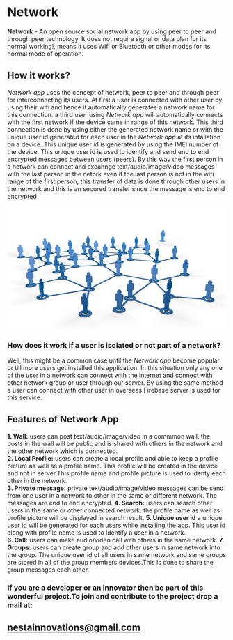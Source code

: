 # Network
**Network** - An open source social network app by using peer to peer and through peer technology. It does not require signal or data plan for its normal working!, means it uses Wifi or Bluetooth or other modes for its normal mode of operation.
## How it works?
*Network app* uses the concept of network, peer to peer and through peer for interconnecting its users. At first a user is connected with other user by using their wifi and hence it automatically generates a network name for this connection. a third user using *Network app* will automatically connects with the first network if the device came in range of this network. This third connection is done by using either the generated network name or with the unique user id generated for each user in the *Network app* at its intallation on a device. This unique user id is generated by using the IMEI number of the device. This unique user id is used to identify and send end to end encrypted messages between users (peers). By this way the first person in a network can connect and excahnge text/audio/image/video messages with the last person in the netork even if the last person is not in the wifi range of the first person, this transfer of data is done through other users in the network and this is an secured transfer since the message is end to end encrypted

<p align="center">
  <img src="https://github.com/nestainnovations/Network/blob/master/img/concept1.jpg?raw=true">
</p>

### How does it work if a user is isolated or not part of a network?
Well, this might be a common case until the *Network app* become popular or till more users get installed this application. In this situation only any one of the user in a network can connect with the internet and connect with other network group or user through our server. By using the same method a user can connect with other user in overseas.Firebase server is used for this service.
## Features of Network App
**1.  Wall:** users can post text/audio/image/video in a commmon wall. the posts in the wall will be public and is shared with others in the network and the other network which is connected.  
**2.  Local Profile:** users can create a local profile and able to keep a profile picture as well as a profile name. This profile will be created in the device and not in server.This profile name and profile picture is used to identy each other in the network.  
**3.  Private message:** private text/audio/image/video messages can be send from one user in a network to other in the same or different network. The messages are end to end encrypted.
**4.  Search:** users can search other users in the same or other connected network. the profile name as well as profile picture will be displayed in search result.
**5.  Unique user id** a unique user id will be generated for each users while installing the app. This user id along with profile name is used to identify a user in a network.  
**6.  Call:**  users can make audio/video call with others in the same network.
**7.  Groups:** users can create group and add other users in same network into the group. The unique user id of all users in same network and same groups are stored in all of the group members devices.This is done to share the group messages each other.

### If you are a developer or an innovator then be part of this wonderful project.To join and contribute to the project drop a mail at:  
## nestainnovations@gmail.com

